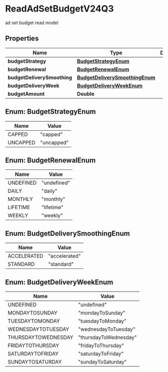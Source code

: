

# ReadAdSetBudgetV24Q3

ad set budget read model

## Properties

| Name | Type | Description | Notes |
|------------ | ------------- | ------------- | -------------|
|**budgetStrategy** | [**BudgetStrategyEnum**](#BudgetStrategyEnum) |  |  [optional] |
|**budgetRenewal** | [**BudgetRenewalEnum**](#BudgetRenewalEnum) |  |  [optional] |
|**budgetDeliverySmoothing** | [**BudgetDeliverySmoothingEnum**](#BudgetDeliverySmoothingEnum) |  |  [optional] |
|**budgetDeliveryWeek** | [**BudgetDeliveryWeekEnum**](#BudgetDeliveryWeekEnum) |  |  [optional] |
|**budgetAmount** | **Double** |  |  [optional] |



## Enum: BudgetStrategyEnum

| Name | Value |
|---- | -----|
| CAPPED | &quot;capped&quot; |
| UNCAPPED | &quot;uncapped&quot; |



## Enum: BudgetRenewalEnum

| Name | Value |
|---- | -----|
| UNDEFINED | &quot;undefined&quot; |
| DAILY | &quot;daily&quot; |
| MONTHLY | &quot;monthly&quot; |
| LIFETIME | &quot;lifetime&quot; |
| WEEKLY | &quot;weekly&quot; |



## Enum: BudgetDeliverySmoothingEnum

| Name | Value |
|---- | -----|
| ACCELERATED | &quot;accelerated&quot; |
| STANDARD | &quot;standard&quot; |



## Enum: BudgetDeliveryWeekEnum

| Name | Value |
|---- | -----|
| UNDEFINED | &quot;undefined&quot; |
| MONDAYTOSUNDAY | &quot;mondayToSunday&quot; |
| TUESDAYTOMONDAY | &quot;tuesdayToMonday&quot; |
| WEDNESDAYTOTUESDAY | &quot;wednesdayToTuesday&quot; |
| THURSDAYTOWEDNESDAY | &quot;thursdayToWednesday&quot; |
| FRIDAYTOTHURSDAY | &quot;fridayToThursday&quot; |
| SATURDAYTOFRIDAY | &quot;saturdayToFriday&quot; |
| SUNDAYTOSATURDAY | &quot;sundayToSaturday&quot; |



